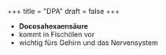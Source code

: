 +++
title = "DPA"
draft = false
+++

-   **Docosahexaensäure**
-   kommt in Fischölen vor
-   wichtig fürs Gehirn und das Nervensystem